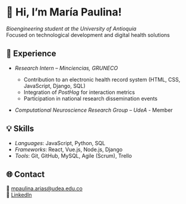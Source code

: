 # 👋 Hi, I’m María Paulina!

*Bioengineering student at the University of Antioquia*  
Focused on technological development and digital health solutions  

## 🔬 Experience
- *Research Intern – Minciencias, GRUNECO*  
  - Contribution to an electronic health record system (HTML, CSS, JavaScript, Django, SQL)  
  - Integration of *PostHog* for interaction metrics 
  - Participation in national research dissemination events

- *Computational Neuroscience Research Group – UdeA* - Member

## 💡 Skills
- *Languages*: JavaScript, Python, SQL  
- *Frameworks*: React, Vue.js, Node.js, Django  
- *Tools*: Git, GitHub, MySQL, Agile (Scrum), Trello  

## 🌐 Contact
📧 [mpaulina.arias@udea.edu.co](mailto:mpaulina.arias@udea.edu.co)  
🔗 [LinkedIn](https://www.linkedin.com/in/mpaulina-arias)
